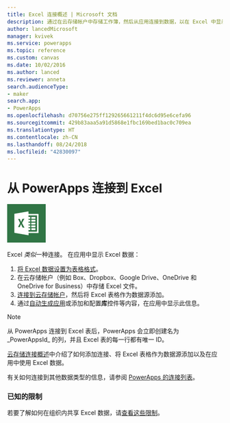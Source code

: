 ```yaml
---
title: Excel 连接概述 | Microsoft 文档
description: 通过在云存储帐户中存储工作簿，然后从应用连接到数据，以在 Excel 中显示和更新数据。
author: lancedMicrosoft
manager: kvivek
ms.service: powerapps
ms.topic: reference
ms.custom: canvas
ms.date: 10/02/2016
ms.author: lanced
ms.reviewer: anneta
search.audienceType:
- maker
search.app:
- PowerApps
ms.openlocfilehash: d70756e275ff129265661211f4dc6d95e6cefa96
ms.sourcegitcommit: 429b83aaa5a91d5868e1fbc169bed1bac0c709ea
ms.translationtype: HT
ms.contentlocale: zh-CN
ms.lasthandoff: 08/24/2018
ms.locfileid: "42830097"
---
```

# <a name="connect-to-excel-from-powerapps"></a>从 PowerApps 连接到 Excel
![Excel](./media/connection-excel/excelicon.png)

Excel *类似*一种连接。 在应用中显示 Excel 数据：

1. [将 Excel 数据设置为表格格式](https://support.office.com/article/Create-an-Excel-table-in-a-worksheet-E81AA349-B006-4F8A-9806-5AF9DF0AC664)。
2. 在云存储帐户（例如 Box、Dropbox、Google Drive、OneDrive 和 OneDrive for Business）中存储 Excel 文件。
3. [连接到云存储帐户](../add-manage-connections.md)，然后将 Excel 表格作为数据源添加。
4. 通过[自动生成应用](../get-started-create-from-data.md)或添加和配置**库**控件等内容，在应用中显示此信息。

> [!NOTE]
> 从 PowerApps 连接到 Excel 表后，PowerApps 会立即创建名为 \_PowerAppsId_ 的列，并且 Excel 表的每一行都有唯一 ID。

[云存储连接概述](cloud-storage-blob-connections.md)中介绍了如何添加连接、将 Excel 表格作为数据源添加以及在应用中使用 Excel 数据。

有关如何连接到其他数据类型的信息，请参阅 [PowerApps 的连接列表](../connections-list.md)。

### <a name="known-limitations"></a>已知的限制
若要了解如何在组织内共享 Excel 数据，请[查看这些限制](cloud-storage-blob-connections.md#sharing-excel-tables)。

